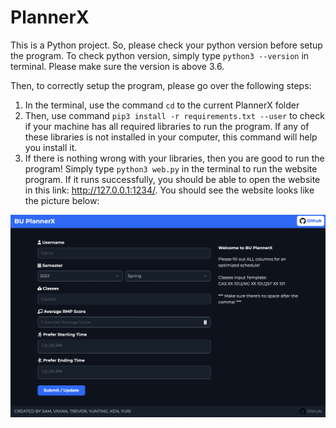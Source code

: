 # PlannerX

This is a Python project. So, please check your python version before setup the program. To check python version, simply type `python3 --version` in terminal. Please make sure the version is above 3.6.

Then, to correctly setup the program, please go over the following steps:

1. In the terminal, use the command `cd` to the current PlannerX folder
2. Then, use command `pip3 install -r requirements.txt --user` to check if your machine has all required libraries to run the program. If any of these libraries is not installed in your computer, this command will help you install it.
3. If there is nothing wrong with your libraries, then you are good to run the program! Simply type `python3 web.py` in the terminal to run the website program. If it runs successfully, you should be able to open the website in this link: http://127.0.0.1:1234/. You should see the website looks like the picture below:

![schedule](./webpage.png)
